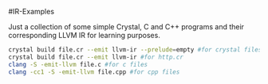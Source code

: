 #IR-Examples

Just a collection of some simple Crystal, C and C++ programs and their corresponding LLVM IR for learning purposes.

```bash
crystal build file.cr --emit llvm-ir --prelude=empty #for crystal files
crystal build file.cr --emit llvm-ir #for http.cr
clang -S -emit-llvm file.c #for c files
clang -cc1 -S -emit-llvm file.cpp #for cpp files
```
